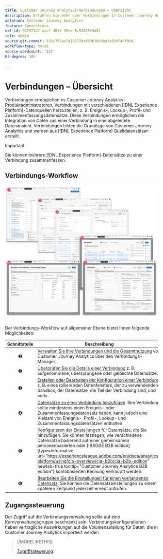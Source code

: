 ```yaml
---
title: Customer Journey Analytics-Verbindungen – Übersicht
description: Erfahren Sie mehr über Verbindungen in Customer Journey Analytics.
solution: Customer Journey Analytics
feature: Connections
exl-id: 012371d7-aaef-4018-95ee-5c52083e9d8f
role: Admin
source-git-commit: 836c793ae74185728af03636b0ba3e838f46f05d
workflow-type: tm+mt
source-wordcount: '257'
ht-degree: 10%

---
```


# Verbindungen – Übersicht

Verbindungen ermöglichen es Customer Journey Analytics-Produktadministratoren, Verbindungen mit verschiedenen [!DNL  Experience Platform]-Datenquellen herzustellen, z. B. Ereignis-, Lookup-, Profil- und Zusammenfassungsdatensätze. Diese Verbindungen ermöglichen die Integration von Daten aus einer Verbindung in eine abgeleitete Datenansicht. Verbindungen bilden die Grundlage von Customer Journey Analytics und werden aus [!DNL Experience Platform] Quelldatensätzen erstellt.

>[!IMPORTANT]
>
>Sie können mehrere [!DNL Experience Platform]-Datensätze zu einer Verbindung zusammenfassen.


## Verbindungs-Workflow

![Verbindungs-Workflow](assets/connection-workflow.png)

<!-- Outdated interface 

>[!BEGINSHADEBOX]

See ![VideoCheckedOut](/help/assets/icons/VideoCheckedOut.svg) [Configuring connections](https://video.tv.adobe.com/v/35111/?quality=12&learn=on){target="_blank"} for a demo video.

>[!ENDSHADEBOX]

-->

Der Verbindungs-Workflow auf allgemeiner Ebene bietet Ihnen folgende Möglichkeiten:

| Schnittstelle | Beschreibung |
|:---:|---|
| ➊  | [Verwalten Sie Ihre Verbindungen und die Gesamtnutzung](manage-connections.md) von Customer Journey Analytics über den Verbindungs-Manager. |
| ➋  | [Überprüfen Sie die Details einer Verbindung](manage-connections.md#connection-details) z. B. aufgenommene, übersprungene oder gelöschte Datensätze. |
| ➌  | [Erstellen oder Bearbeiten der Konfiguration einer Verbindung](create-connection.md#create-or-edit-a-connection) z. B. eines rollierenden Datenfensters, der zu verwendenden Sandbox, der Datensätze, die Teil der Verbindung sind, und mehr. |
| ➍  | [Datensätze zu einer Verbindung hinzufügen](create-connection.md#add-datasets). Ihre Verbindung sollte mindestens einen Ereignis- oder Zusammenfassungsdatensatz haben, kann jedoch eine Vielzahl von Ereignis-, Profil-, Lookup- und Zusammenfassungsdatensätzen enthalten. |
| ➎  | [Konfigurieren der Einstellungen](create-connection.md#dataset-settings) für Datensätze, die Sie hinzufügen. Sie können festlegen, wie verschiedene Datensätze basierend auf einer gemeinsamen personenbasierten oder [!BADGE B2B edition]{type=Informative url="https://experienceleague.adobe.com/en/docs/analytics-platform/using/cja-overview/cja-b2b/cja-b2b-edition" newtab=true tooltip="Customer Journey Analytics B2B edition"} kontobasierten Kennung verknüpft werden. |
| ➏  | [Bearbeiten Sie die Einstellungen für einen vorhandenen Datensatz](create-connection.md#edit-a-dataset). Sie können die Datensatzeinstellungen zu einem späteren Zeitpunkt jederzeit erneut aufrufen. |



## Zugangssteuerung

Der Zugriff auf die Verbindungsverwaltung sollte auf eine Kernverwaltungsgruppe beschränkt sein. Verbindungskonfigurationen haben vertragliche Auswirkungen auf die Volumenzuteilung für Daten, die in Customer Journey Analytics importiert werden.

>[!MORELIKETHIS]
>
>[Zugriffssteuerung](/help/technotes/access-control.md).

